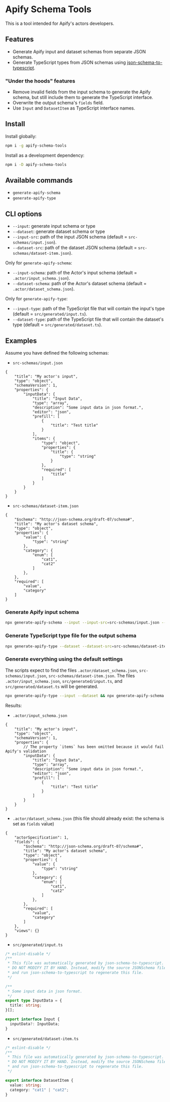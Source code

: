 # Apify Schema Tools

This is a tool intended for Apify's actors developers.

## Features

- Generate Apify input and dataset schemas from separate JSON schemas.
- Generate TypeScript types from JSON schemas using [json-schema-to-typescript](https://www.npmjs.com/package/json-schema-to-typescript).

### "Under the hoods" features

- Remove invalid fields from the input schema to generate the Apify schema, but still include them to generate the TypeScript interface.
- Overwrite the output schema's `fields` field.
- Use `Input` and `DatasetItem` as TypeScript interface names.

## Install

Install globally:

```sh
npm i -g apify-schema-tools
```

Install as a development dependency:

```sh
npm i -D apify-schema-tools
```

## Available commands

- `generate-apify-schema`
- `generate-apify-type`

## CLI options

- `--input`: generate input schema or type
- `--dataset`: generate dataset schema or type
- `--input-src`: path of the input JSON schema (default = `src-schemas/input.json`).
- `--dataset-src`: path of the dataset JSON schema (default = `src-schemas/dataset-item.json`).

Only for `generate-apify-schema`:

- `--input-schema`: path of the Actor's input schema (default = `.actor/input_schema.json`).
- `--dataset-schema`: path of the Actor's dataset schema (default = `.actor/dataset_schema.json`).

Only for `generate-apify-type`:

- `--input-type`: path of the TypeScript file that will contain the input's type (default = `src/generated/input.ts`).
- `--dataset-type`: path of the TypeScript file that will contain the dataset's type (default = `src/generated/dataset.ts`).

## Examples

Assume you have defined the following schemas:

- `src-schemas/input.json`

```jsonc
{
    "title": "My actor's input",
    "type": "object",
    "schemaVersion": 1,
    "properties": {
        "inputData": {
            "title": "Input Data",
            "type": "array",
            "description": "Some input data in json format.",
            "editor": "json",
            "prefill": [
                {
                    "title": "Test title"
                }
            ],
            "items": {
                "type": "object",
                "properties": {
                    "title": {
                        "type": "string"
                    }
                },
                "required": [
                    "title"
                ]
            }
        }
    }
}
```

- `src-schemas/dataset-item.json`

```jsonc
{
    "$schema": "http://json-schema.org/draft-07/schema#",
    "title": "My actor's dataset schema",
    "type": "object",
    "properties": {
        "value": {
            "type": "string"
        },
        "category": {
            "enum": [
                "cat1",
                "cat2"
            ]
        },
    },
    "required": [
        "value",
        "category"
    ]
}
```

### Generate Apify input schema

```sh
npx generate-apify-schema --input --input-src=src-schemas/input.json --input-schema=.actor/input_schema.json
```

### Generate TypeScript type file for the output schema

```sh
npx generate-apify-type --dataset --dataset-src=src-schemas/dataset-item.json --dataset-type=src/generated/dataset-item.ts
```

### Generate everything using the default settings

The scripts expect to find the files `.actor/dataset_schema.json`, `src-schemas/input.json`, `src-schemas/dataset-item.json`.
The files `.actor/input_schema.json`, `src/generated/input.ts`, and `src/generated/dataset.ts` will be generated.

```sh
npx generate-apify-type --input --dataset && npx generate-apify-schema --input --dataset
```

Results:

- `.actor/input_schema.json`

```jsonc
{
    "title": "My actor's input",
    "type": "object",
    "schemaVersion": 1,
    "properties": {
        // The property `items` has been omitted because it would fail Apify's validation
        "inputData": {
            "title": "Input Data",
            "type": "array",
            "description": "Some input data in json format.",
            "editor": "json",
            "prefill": [
                {
                    "title": "Test title"
                }
            ]
        }
    }
}
```

- `.actor/dataset_schema.json` (this file should already exist: the schema is set as `fields` value)

```jsonc
{
    "actorSpecification": 1,
    "fields": {
        "$schema": "http://json-schema.org/draft-07/schema#",
        "title": "My actor's dataset schema",
        "type": "object",
        "properties": {
            "value": {
                "type": "string"
            },
            "category": {
                "enum": [
                    "cat1",
                    "cat2"
                ]
            },
        },
        "required": [
            "value",
            "category"
        ]
    },
    "views": {}
}
```

- `src/generated/input.ts`

```ts
/* eslint-disable */
/**
 * This file was automatically generated by json-schema-to-typescript.
 * DO NOT MODIFY IT BY HAND. Instead, modify the source JSONSchema file,
 * and run json-schema-to-typescript to regenerate this file.
 */

/**
 * Some input data in json format.
 */
export type InputData = {
  title: string;
}[];

export interface Input {
  inputData?: InputData;
}
```

- `src/generated/dataset-item.ts`

```ts
/* eslint-disable */
/**
 * This file was automatically generated by json-schema-to-typescript.
 * DO NOT MODIFY IT BY HAND. Instead, modify the source JSONSchema file,
 * and run json-schema-to-typescript to regenerate this file.
 */

export interface DatasetItem {
  value: string;
  category: "cat1" | "cat2";
}

```
